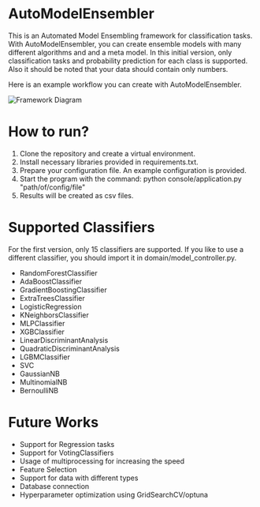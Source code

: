 # AutoModelEnsembler

This is an Automated Model Ensembling framework for classification tasks. With AutoModelEnsembler, you can create ensemble models with many different algorithms and and a meta model. In this initial version, only classification tasks and probability prediction for each class is supported. Also it should be noted that your data should contain only numbers.

Here is an example workflow you can create with AutoModelEnsembler.

![Framework Diagram](https://user-images.githubusercontent.com/37846781/108607311-a4c99c00-73d0-11eb-9184-9464bcecffe6.png)

# How to run?

1) Clone the repository and create a virtual environment.
2) Install necessary libraries provided in requirements.txt.
3) Prepare your configuration file. An example configuration is provided.
4) Start the program with the command: python console/application.py "path/of/config/file"
5) Results will be created as csv files.

# Supported Classifiers

For the first version, only 15 classifiers are supported. If you like to use a different classifier, you should import it in domain/model_controller.py.

* RandomForestClassifier
* AdaBoostClassifier
* GradientBoostingClassifier
* ExtraTreesClassifier
* LogisticRegression
* KNeighborsClassifier
* MLPClassifier
* XGBClassifier
* LinearDiscriminantAnalysis
* QuadraticDiscriminantAnalysis
* LGBMClassifier
* SVC
* GaussianNB
* MultinomialNB
* BernoulliNB

# Future Works

* Support for Regression tasks
* Support for VotingClassifiers
* Usage of multiprocessing for increasing the speed
* Feature Selection
* Support for data with different types
* Database connection
* Hyperparameter optimization using GridSearchCV/optuna
